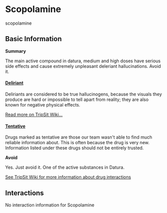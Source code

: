 # Scopolamine

scopolamine

## Basic Information

**Summary**

The main active compound in datura, medium and high doses have serious side effects and cause extremely unpleasant deleriant hallucinations. Avoid it.

#### [Deliriant](/category/deliriant)

Deliriants are considered to be true hallucinogens, because the visuals they produce are hard or impossible to tell apart from reality; they are also known for negative physical effects.

[Read more on TripSit Wiki...](#{category.wiki})

#### [Tentative](/category/tentative)

Drugs marked as tentative are those our team wasn't able to find much reliable information about. This is often because the drug is very new. Information listed under these drugs should not be entirely trusted.

**Avoid**

Yes. Just avoid it. One of the active substances in Datura.

[See TripSit Wiki for more information about drug interactions](http://combo.tripsit.me/)

## Interactions

No interaction information for Scopolamine